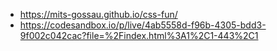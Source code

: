 - https://mits-gossau.github.io/css-fun/
- https://codesandbox.io/p/live/4ab5558d-f96b-4305-bdd3-9f002c042cac?file=%2Findex.html%3A1%2C1-443%2C1
